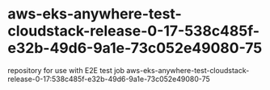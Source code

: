 # aws-eks-anywhere-test-cloudstack-release-0-17-538c485f-e32b-49d6-9a1e-73c052e49080-75
repository for use with E2E test job aws-eks-anywhere-test-cloudstack-release-0-17:538c485f-e32b-49d6-9a1e-73c052e49080-75
